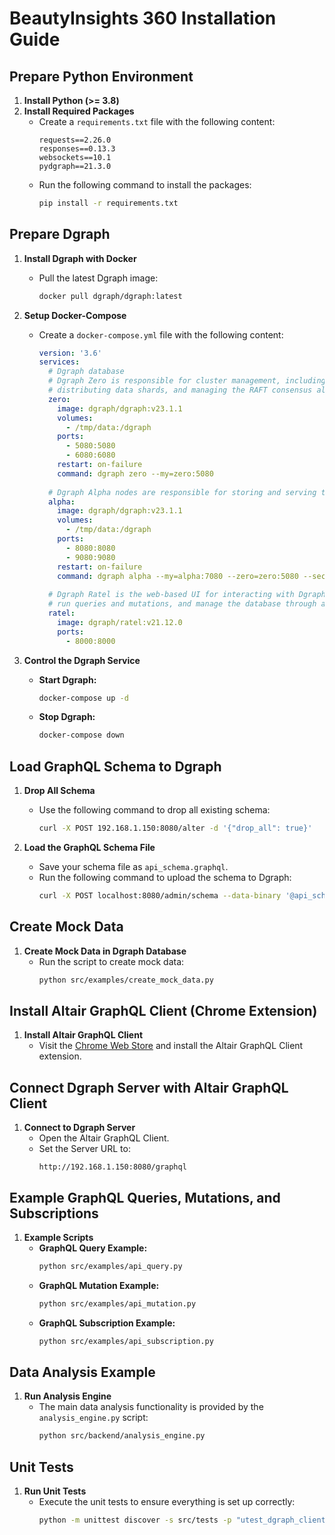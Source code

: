 # BeautyInsights 360 Installation Guide

## Prepare Python Environment

1. **Install Python (>= 3.8)**
2. **Install Required Packages**
   - Create a `requirements.txt` file with the following content:
     ```
     requests==2.26.0
     responses==0.13.3
     websockets==10.1
     pydgraph==21.3.0
     ```
   - Run the following command to install the packages:
     ```bash
     pip install -r requirements.txt
     ```

## Prepare Dgraph

1. **Install Dgraph with Docker**
   - Pull the latest Dgraph image:
     ```bash
     docker pull dgraph/dgraph:latest
     ```

2. **Setup Docker-Compose**
   - Create a `docker-compose.yml` file with the following content:
     ```yaml
     version: '3.6'
     services:
       # Dgraph database
       # Dgraph Zero is responsible for cluster management, including maintaining the membership information of Alpha nodes, 
       # distributing data shards, and managing the RAFT consensus algorithm for leader election among the Alpha nodes.
       zero:
         image: dgraph/dgraph:v23.1.1
         volumes:
           - /tmp/data:/dgraph
         ports:
           - 5080:5080
           - 6080:6080
         restart: on-failure
         command: dgraph zero --my=zero:5080
       
       # Dgraph Alpha nodes are responsible for storing and serving the graph data. They handle queries, mutations, and data retrieval.
       alpha:
         image: dgraph/dgraph:v23.1.1
         volumes:
           - /tmp/data:/dgraph
         ports:
           - 8080:8080
           - 9080:9080
         restart: on-failure
         command: dgraph alpha --my=alpha:7080 --zero=zero:5080 --security whitelist=127.0.0.1,192.168.1.0/24
       
       # Dgraph Ratel is the web-based UI for interacting with Dgraph. It allows users to visualize the schema, 
       # run queries and mutations, and manage the database through a graphical interface.
       ratel:
         image: dgraph/ratel:v21.12.0
         ports:
           - 8000:8000
     ```

3. **Control the Dgraph Service**
   - **Start Dgraph:**
     ```bash
     docker-compose up -d
     ```
   - **Stop Dgraph:**
     ```bash
     docker-compose down
     ```

## Load GraphQL Schema to Dgraph

1. **Drop All Schema**
   - Use the following command to drop all existing schema:
     ```bash
     curl -X POST 192.168.1.150:8080/alter -d '{"drop_all": true}'
     ```

2. **Load the GraphQL Schema File**
   - Save your schema file as `api_schema.graphql`.
   - Run the following command to upload the schema to Dgraph:
     ```bash
     curl -X POST localhost:8080/admin/schema --data-binary '@api_schema.graphql'
     ```

## Create Mock Data

1. **Create Mock Data in Dgraph Database**
   - Run the script to create mock data:
     ```bash
     python src/examples/create_mock_data.py
     ```

## Install Altair GraphQL Client (Chrome Extension)

1. **Install Altair GraphQL Client**
   - Visit the [Chrome Web Store](https://chromewebstore.google.com/detail/altair-graphql-client/flnheeellpciglgpaodhkhmapeljopja) and install the Altair GraphQL Client extension.

## Connect Dgraph Server with Altair GraphQL Client

1. **Connect to Dgraph Server**
   - Open the Altair GraphQL Client.
   - Set the Server URL to:
     ```
     http://192.168.1.150:8080/graphql
     ```

## Example GraphQL Queries, Mutations, and Subscriptions

1. **Example Scripts**
   - **GraphQL Query Example:**
     ```bash
     python src/examples/api_query.py
     ```
   - **GraphQL Mutation Example:**
     ```bash
     python src/examples/api_mutation.py
     ```
   - **GraphQL Subscription Example:**
     ```bash
     python src/examples/api_subscription.py
     ```

## Data Analysis Example

1. **Run Analysis Engine**
   - The main data analysis functionality is provided by the `analysis_engine.py` script:
     ```bash
     python src/backend/analysis_engine.py
     ```

## Unit Tests

1. **Run Unit Tests**
   - Execute the unit tests to ensure everything is set up correctly:
     ```bash
     python -m unittest discover -s src/tests -p "utest_dgraph_client.py"
     ```
